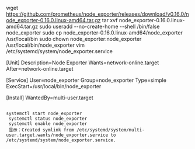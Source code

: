  wget https://github.com/prometheus/node_exporter/releases/download/v0.16.0/node_exporter-0.16.0.linux-amd64.tar.gz
 tar xvf node_exporter-0.16.0.linux-amd64.tar.gz
 sudo useradd --no-create-home --shell /bin/false node_exporter
 sudo cp node_exporter-0.16.0.linux-amd64/node_exporter /usr/local/bin
 sudo chown node_exporter:node_exporter /usr/local/bin/node_exporter
 vim /etc/systemd/system/node_exporter.service

 [Unit]
Description=Node Exporter
Wants=network-online.target
After=network-online.target

[Service]
User=node_exporter
Group=node_exporter
Type=simple
ExecStart=/usr/local/bin/node_exporter

[Install]
WantedBy=multi-user.target
```

systemctl start node_exporter
 systemctl status node_exporter
 systemctl enable node_exporter
 显示：Created symlink from /etc/systemd/system/multi-user.target.wants/node_exporter.service to /etc/systemd/system/node_exporter.service.




